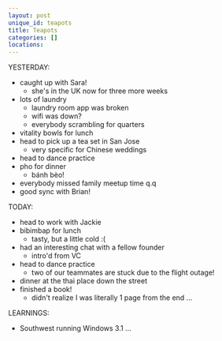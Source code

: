 ```yaml
---
layout: post
unique_id: teapots
title: Teapots
categories: []
locations: 
---
```


YESTERDAY:
* caught up with Sara!
  * she's in the UK now for three more weeks
* lots of laundry
  * laundry room app was broken
  * wifi was down?
  * everybody scrambling for quarters
* vitality bowls for lunch
* head to pick up a tea set in San Jose
  * very specific for Chinese weddings
* head to dance practice
* pho for dinner
  * bánh bèo!
* everybody missed family meetup time q.q
* good sync with Brian!

TODAY:
* head to work with Jackie
* bibimbap for lunch
  * tasty, but a little cold :(
* had an interesting chat with a fellow founder
  * intro'd from VC
* head to dance practice
  * two of our teammates are stuck due to the flight outage!
* dinner at the thai place down the street
* finished a book!
  * didn't realize I was literally 1 page from the end ...

LEARNINGS:
* Southwest running Windows 3.1 ...
